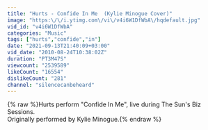 ```yaml
---
title: "Hurts - Confide In Me  (Kylie Minogue Cover)"
image: "https:\/\/i.ytimg.com\/vi\/v4i6W1DfWbA\/hqdefault.jpg"
vid_id: "v4i6W1DfWbA"
categories: "Music"
tags: ["hurts","confide","in"]
date: "2021-09-13T21:40:09+03:00"
vid_date: "2010-08-24T10:38:02Z"
duration: "PT3M47S"
viewcount: "2539589"
likeCount: "16554"
dislikeCount: "281"
channel: "silencecanbeheard"
---
```

{% raw %}Hurts perform &quot;Confide In Me&quot;, live during The Sun's Biz Sessions.<br />Originally performed by Kylie Minogue.{% endraw %}
